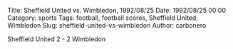 Title: Sheffield United vs. Wimbledon, 1992/08/25
Date: 1992/08/25 00:00
Category: sports
Tags: football, football scores, Sheffield United, Wimbledon
Slug: sheffield-united-vs-wimbledon
Author: carbonero


Sheffield United 2 - 2 Wimbledon
